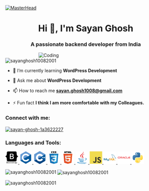 [![MasterHead](https://www.google.com/url?sa=i&url=http%3A%2F%2Fwww.bornoit.com%2Fservice%2Fwordpress&psig=AOvVaw1brXmiulIwxjjcaz35mnlM&ust=1694918020789000&source=images&cd=vfe&opi=89978449&ved=0CBAQjRxqFwoTCLjEqOKLroEDFQAAAAAdAAAAABAJ)](https://www.bornoit.com/service/wordpress)

<h1 align="center">Hi 👋, I'm Sayan Ghosh</h1>
<h3 align="center">A passionate backend developer from India</h3>
<img align="right" alt="Coding" width="400" src"https://miro.medium.com/max/1360/0*7Q3yvSIv_t0ioJ-Z.gif">

<p align="left"> <img src="https://komarev.com/ghpvc/?username=sayanghosh10082001&label=Profile%20views&color=0e75b6&style=flat" alt="sayanghosh10082001" /> </p>

- 🌱 I’m currently learning **WordPress Development**

- 💬 Ask me about **WordPress Development**

- 📫 How to reach me **sayan.ghosh1008@gmail.com**

- ⚡ Fun fact **I think I am more comfortable with my Colleagues.**

<h3 align="left">Connect with me:</h3>
<p align="left">
<a href="https://linkedin.com/in/sayan-ghosh-1a3622227" target="blank"><img align="center" src="https://raw.githubusercontent.com/rahuldkjain/github-profile-readme-generator/master/src/images/icons/Social/linked-in-alt.svg" alt="sayan-ghosh-1a3622227" height="30" width="40" /></a>
</p>

<h3 align="left">Languages and Tools:</h3>
<p align="left"> <a href="https://getbootstrap.com" target="_blank" rel="noreferrer"> <img src="https://raw.githubusercontent.com/devicons/devicon/master/icons/bootstrap/bootstrap-plain-wordmark.svg" alt="bootstrap" width="40" height="40"/> </a> <a href="https://www.cprogramming.com/" target="_blank" rel="noreferrer"> <img src="https://raw.githubusercontent.com/devicons/devicon/master/icons/c/c-original.svg" alt="c" width="40" height="40"/> </a> <a href="https://www.w3schools.com/cpp/" target="_blank" rel="noreferrer"> <img src="https://raw.githubusercontent.com/devicons/devicon/master/icons/cplusplus/cplusplus-original.svg" alt="cplusplus" width="40" height="40"/> </a> <a href="https://www.w3schools.com/css/" target="_blank" rel="noreferrer"> <img src="https://raw.githubusercontent.com/devicons/devicon/master/icons/css3/css3-original-wordmark.svg" alt="css3" width="40" height="40"/> </a> <a href="https://www.w3.org/html/" target="_blank" rel="noreferrer"> <img src="https://raw.githubusercontent.com/devicons/devicon/master/icons/html5/html5-original-wordmark.svg" alt="html5" width="40" height="40"/> </a> <a href="https://www.java.com" target="_blank" rel="noreferrer"> <img src="https://raw.githubusercontent.com/devicons/devicon/master/icons/java/java-original.svg" alt="java" width="40" height="40"/> </a> <a href="https://developer.mozilla.org/en-US/docs/Web/JavaScript" target="_blank" rel="noreferrer"> <img src="https://raw.githubusercontent.com/devicons/devicon/master/icons/javascript/javascript-original.svg" alt="javascript" width="40" height="40"/> </a> <a href="https://www.mysql.com/" target="_blank" rel="noreferrer"> <img src="https://raw.githubusercontent.com/devicons/devicon/master/icons/mysql/mysql-original-wordmark.svg" alt="mysql" width="40" height="40"/> </a> <a href="https://www.oracle.com/" target="_blank" rel="noreferrer"> <img src="https://raw.githubusercontent.com/devicons/devicon/master/icons/oracle/oracle-original.svg" alt="oracle" width="40" height="40"/> </a> <a href="https://www.python.org" target="_blank" rel="noreferrer"> <img src="https://raw.githubusercontent.com/devicons/devicon/master/icons/python/python-original.svg" alt="python" width="40" height="40"/> </a> </p>

<p><img align="left" src="https://github-readme-stats.vercel.app/api/top-langs?username=sayanghosh10082001&show_icons=true&locale=en&layout=compact" alt="sayanghosh10082001" /></p>

<p>&nbsp;<img align="center" src="https://github-readme-stats.vercel.app/api?username=sayanghosh10082001&show_icons=true&locale=en" alt="sayanghosh10082001" /></p>

<p><img align="center" src="https://github-readme-streak-stats.herokuapp.com/?user=sayanghosh10082001&" alt="sayanghosh10082001" /></p>
